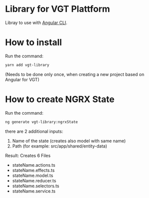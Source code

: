 # Library for VGT Plattform

Libray to use with [Angular CLI](https://github.com/angular/angular-cli).

# How to install

Run the command:

```bash
yarn add vgt-library
```

(Needs to be done only once, when creating a new project based on Angular for VGT)




# How to create NGRX State

Run the command:


```bash
ng generate vgt-library:ngrxState
```

there are 2 additional inputs:

1. Name of the state (creates also model with same name)
2. Path (for example: src/app/shared/entity-data)

Result: Creates 6 Files

- stateName.actions.ts
- stateName.effects.ts
- stateName.model.ts
- stateName.reducer.ts
- stateName.selectors.ts
- stateName.service.ts

